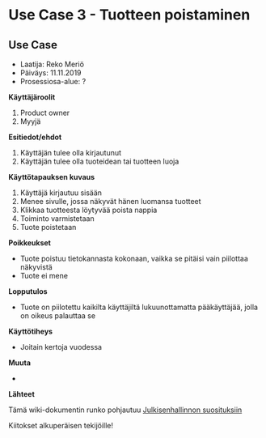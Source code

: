 # Use Case 3 - Tuotteen poistaminen

## Use Case 

* Laatija: Reko Meriö   
* Päiväys: 11.11.2019
* Prosessiosa-alue: ?
	
**Käyttäjäroolit**	

1. Product owner
2. Myyjä

**Esitiedot/ehdot**	

1. Käyttäjän tulee olla kirjautunut
2. Käyttäjän tulee olla tuoteidean tai tuotteen luoja

**Käyttötapauksen kuvaus**

1. Käyttäjä kirjautuu sisään
2. Menee sivulle, jossa näkyvät hänen luomansa tuotteet
3. Klikkaa tuotteesta löytyvää poista nappia
4. Toiminto varmistetaan
5. Tuote poistetaan

**Poikkeukset**
 
* Tuote poistuu tietokannasta kokonaan, vaikka se pitäisi vain piilottaa näkyvistä
* Tuote ei mene
	
**Lopputulos**	

* Tuote on piilotettu kaikilta käyttäjiltä lukuunottamatta pääkäyttäjää, jolla on oikeus palauttaa se

**Käyttötiheys** 

* Joitain kertoja vuodessa

**Muuta**	

*

**Lähteet**

Tämä wiki-dokumentin runko pohjautuu [Julkisenhallinnon suosituksiin](http://www.jhs-suositukset.fi/web/guest/jhs/recommendations/173)

Kiitokset alkuperäisen tekijöille!

